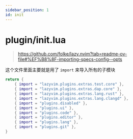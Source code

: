 ```yaml
---
sidebar_position: 1
id: init
---
```


# plugin/init.lua
> https://github.com/folke/lazy.nvim?tab=readme-ov-file#%EF%B8%8F-importing-specs-config--opts

这个文件里面主要就是用了 `import` 来导入所有的子模块


```lua
return {
	{ import = "lazyvim.plugins.extras.test.core" },
	{ import = "lazyvim.plugins.extras.dap.core" },
	{ import = "lazyvim.plugins.extras.lang.rust" },
	{ import = "lazyvim.plugins.extras.lang.clangd" },
	{ import = "plugins.disabled" },
	{ import = "plugins.ui" },
	{ import = "plugins.code" },
	{ import = "plugins.editor" },
	{ import = "plugins.lang" },
	{ import = "plugins.git" },
}
```
